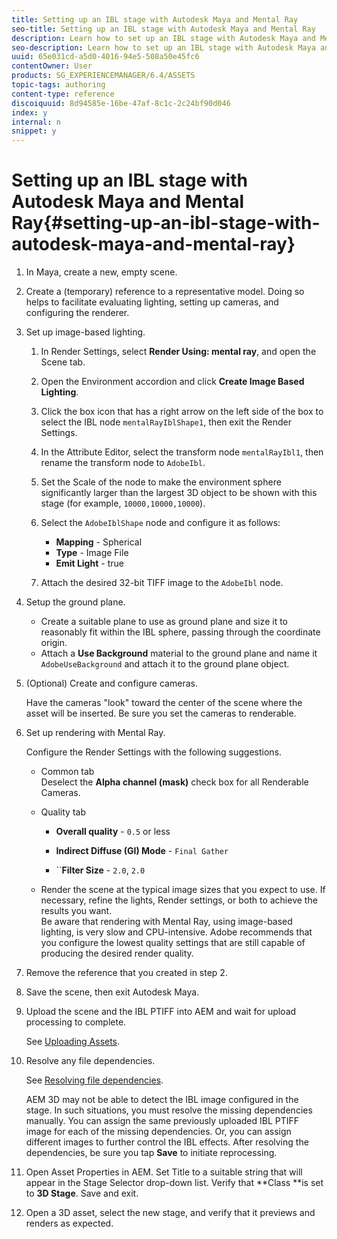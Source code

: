 ```yaml
---
title: Setting up an IBL stage with Autodesk Maya and Mental Ray
seo-title: Setting up an IBL stage with Autodesk Maya and Mental Ray
description: Learn how to set up an IBL stage with Autodesk Maya and Mental Ray.
seo-description: Learn how to set up an IBL stage with Autodesk Maya and Mental Ray.
uuid: 65e031cd-a5d0-4016-94e5-508a50e45fc6
contentOwner: User
products: SG_EXPERIENCEMANAGER/6.4/ASSETS
topic-tags: authoring
content-type: reference
discoiquuid: 8d94585e-16be-47af-8c1c-2c24bf90d046
index: y
internal: n
snippet: y
---
```


# Setting up an IBL stage with Autodesk Maya and Mental Ray{#setting-up-an-ibl-stage-with-autodesk-maya-and-mental-ray}

1. In Maya, create a new, empty scene.  

1. Create a (temporary) reference to a representative model. Doing so helps to facilitate evaluating lighting, setting up cameras, and configuring the renderer.
1. Set up image-based lighting.

    1. In Render Settings, select **Render Using: mental ray**, and open the Scene tab.
    1. Open the Environment accordion and click **Create Image Based Lighting**.
    1. Click the box icon that has a right arrow on the left side of the box to select the IBL node `mentalRayIblShape1`, then exit the Render Settings.
    1. In the Attribute Editor, select the transform node `mentalRayIbl1`, then rename the transform node to `AdobeIbl`.
    
    1. Set the Scale of the node to make the environment sphere significantly larger than the largest 3D object to be shown with this stage (for example, `10000,10000,10000`).
    1. Select the `AdobeIblShape` node and configure it as follows:

        * **Mapping** - Spherical
        * **Type** - Image File
        * **Emit Light** - true

    1. Attach the desired 32-bit TIFF image to the `AdobeIbl` node.

1. Setup the ground plane.

    * Create a suitable plane to use as ground plane and size it to reasonably fit within the IBL sphere, passing through the coordinate origin.
    * Attach a **Use Background** material to the ground plane and name it `AdobeUseBackground` and attach it to the ground plane object.

1. (Optional) Create and configure cameras.

   Have the cameras "look" toward the center of the scene where the asset will be inserted. Be sure you set the cameras to renderable.

1. Set up rendering with Mental Ray.

   Configure the Render Settings with the following suggestions.

    * Common tab  
      Deselect the **Alpha channel (mask)** check box for all Renderable Cameras.
    
    * Quality tab

        * **Overall quality** - `0.5` or less
        
        * **Indirect Diffuse (GI) Mode** - `Final Gather`
        
        * ``**Filter Size** - `2.0`, `2.0`

    * Render the scene at the typical image sizes that you expect to use. If necessary, refine the lights, Render settings, or both to achieve the results you want.  
      Be aware that rendering with Mental Ray, using image-based lighting, is very slow and CPU-intensive. Adobe recommends that you configure the lowest quality settings that are still capable of producing the desired render quality.

1. Remove the reference that you created in step 2.  

1. Save the scene, then exit Autodesk Maya.  

1. Upload the scene and the IBL PTIFF into AEM and wait for upload processing to complete.

   See [Uploading Assets](../../../assets/using/managing-assets-touch-ui.md#uploading-assets).

1. Resolve any file dependencies.

   See [Resolving file dependencies](../../../sites/classic-ui-authoring/using/classicui-upload-proc-3d-resolve-dependencies.md).

   AEM 3D may not be able to detect the IBL image configured in the stage. In such situations, you must resolve the missing dependencies manually. You can assign the same previously uploaded IBL PTIFF image for each of the missing dependencies. Or, you can assign different images to further control the IBL effects. After resolving the dependencies, be sure you tap **Save** to initiate reprocessing.

1. Open Asset Properties in AEM. Set Title to a suitable string that will appear in the Stage Selector drop-down list. Verify that **Class **is set to **3D Stage**. Save and exit.  

1. Open a 3D asset, select the new stage, and verify that it previews and renders as expected.

